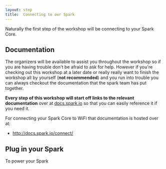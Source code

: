 ```yaml
---
layout: step
title:  Connecting to our Spark
---
```


Naturally the first step of the workshop will be connecting to your Spark Core.

## Documentation

The organizers will be available to assist you throughout the workshop so if you
are having trouble don't be afraid to ask for help.  However if you're checking
out this workshop at a later date or really really want to finish the workshop
all by yourself (<strong>not recommended</strong>) and you run into trouble
you can always checkout the documentation that the spark team has put together.

<strong>Every step of this workshop will start off links to the relevant
documentation</strong> over at
<a href="http://docs.spark.io" target="_blank">docs.spark.io</a>
so that you can easily reference it if you need it.

For connecting your Spark Core to WiFi that documentation is hosted over at:

- <a href="http://docs.spark.io/connect/" target="_blank">http://docs.spark.io/connect/</a>

## Plug in your Spark

To power your Spark
